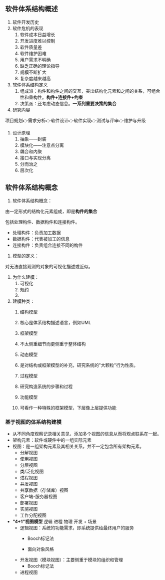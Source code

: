 ## 软件体系结构概述

1. 软件开发历史
2. 软件危机的表现
   1. 软件成本日益增长
   2. 开发进度难以控制
   3. 软件质量差
   4. 软件维护困难
   5. 用户需求不明确
   6. 缺乏正确的理论指导
   7. 规模不断扩大
   8. 复杂度越来越高
3. 软件体系结构定义
   1. 组成派：构件和构件之间的交互，突出结构化元素和之间的关系，可组合性和重构性。**构件+连接件+约束**
   2. 决策派：还考虑动态信息。**一系列重要决策的集合**
4. 研究内容

项目规划👉需求分析👉软件设计👉软件实现👉测试与评审👉维护与升级

1. 设计原理
   1. 抽象——封装
   2. 模块化——注意点分离
   3. 耦合和内聚
   4. 接口与实现分离
   5. 分而治之
   6. 层次化

## 软件体系结构概念

1. 软件体系结构概念：

由一定形式的结构化元素组成，即是**构件的集合**

包括处理构件、数据构件和连接构件。

- 处理构件：负责加工数据
- 数据构件：代表被加工的信息
- 连接构件：负责组合连接不同的构件

1. 模型的定义：

对无法直接观测的对象的可视化描述或近似。

1. 为什么建模：
   1. 可视化
   2. 规约
   3. 
2. 建模种类：
   1. 结构模型
   2.  核心是体系结构描述语言，例如UML

   3. 框架模型
   4.  不太侧重细节而更侧重于整体结构

   5. 动态模型
   6.  是对结构或框架模型的补充，研究系统的"大颗粒"行为性质。

   7. 过程模型
   8.  研究构造系统的步骤和过程

   9. 功能模型
   10.  可看作一种特殊的框架模型，下层像上层提供功能

### 基于视图的体系结构建模

- 从不同角度观察记录相关意见，添加多个视图的信息从而将观点联系在一起。
- 架构元素：软件或硬件中的一组实际元素
- 视图：是一组架构元素及其相关关系，并不一定包含所有架构元素。
  - 分解视图
  - 使用视图
  - 分层视图
  - 类/泛化视图
  - 进程视图
  - 并发视图
  - 共享数据（存储库）视图
  - 客户端-服务器视图
  - 部署视图
  - 实施视图
  - 工作分配视图
- **"4+1"视图模型**  逻辑 进程 物理 开发 + 场景
  - 逻辑视图：系统的功能需求，即系统提供给最终用户的服务
    -   Booch标记法

    -   面向对象风格
  - 开发视图（模块视图）：主要侧重于模块的组织和管理
    -   Booch标记法
  - 进程视图